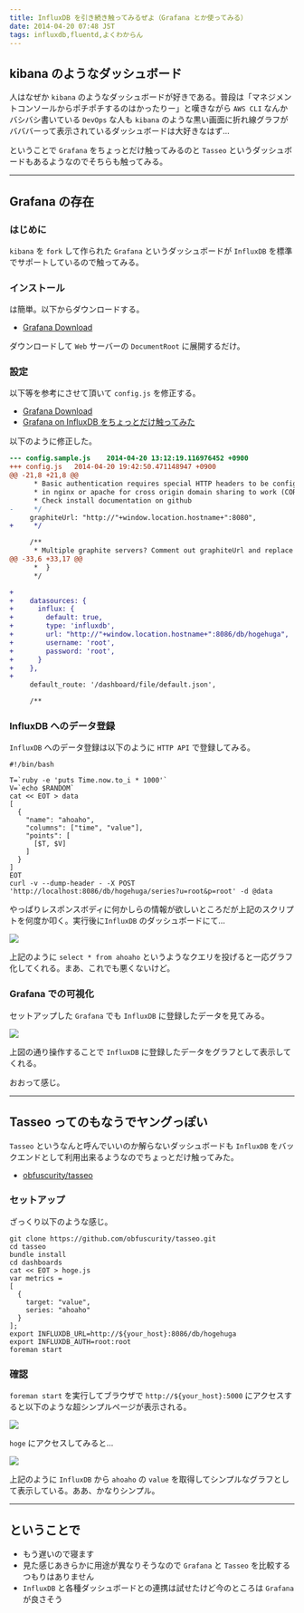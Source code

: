 ```yaml
---
title: InfluxDB を引き続き触ってみるぜよ（Grafana とか使ってみる）
date: 2014-04-20 07:48 JST
tags: influxdb,fluentd,よくわからん
---
```


<H2>kibana のようなダッシュボード</H2>

人はなぜか `kibana` のようなダッシュボードが好きである。普段は「マネジメントコンソールからポチポチするのはかったりー」と嘆きながら `AWS CLI` なんかバシバシ書いている `DevOps` な人も `kibana` のような黒い画面に折れ線グラフがバババーって表示されているダッシュボードは大好きなはず...

ということで `Grafana` をちょっとだけ触ってみるのと `Tasseo` というダッシュボードもあるようなのでそちらも触ってみる。

***

<H2>Grafana の存在</H2>

<H3>はじめに</H3>

`kibana` を `fork` して作られた `Grafana` というダッシュボードが `InfluxDB` を標準でサポートしているので触ってみる。

<H3>インストール</H3>

は簡単。以下からダウンロードする。

 * [Grafana Download](http://grafana.org/download/)

ダウンロードして `Web` サーバーの `DocumentRoot` に展開するだけ。

<H3>設定</H3>

以下等を参考にさせて頂いて `config.js` を修正する。

 * [Grafana Download](http://grafana.org/docs/)
 * [Grafana on InfluxDB をちょっとだけ触ってみた](http://qiita.com/sonots/items/8fbc92ff1c3e57ee7de7)

以下のように修正した。

```diff
--- config.sample.js    2014-04-20 13:12:19.116976452 +0900
+++ config.js   2014-04-20 19:42:50.471148947 +0900
@@ -21,8 +21,8 @@
      * Basic authentication requires special HTTP headers to be configured
      * in nginx or apache for cross origin domain sharing to work (CORS).
      * Check install documentation on github
-     */
     graphiteUrl: "http://"+window.location.hostname+":8080",
+     */

     /**
      * Multiple graphite servers? Comment out graphiteUrl and replace with
@@ -33,6 +33,17 @@
      *  }
      */

+
+    datasources: {
+      influx: {
+        default: true,
+        type: 'influxdb',
+        url: "http://"+window.location.hostname+":8086/db/hogehuga",
+        username: 'root',
+        password: 'root',
+      }
+    },
+
     default_route: '/dashboard/file/default.json',

     /**
```

<H3>InfluxDB へのデータ登録</H3>

`InfluxDB` へのデータ登録は以下のように `HTTP API` で登録してみる。

```
#!/bin/bash

T=`ruby -e 'puts Time.now.to_i * 1000'`
V=`echo $RANDOM`
cat << EOT > data
[
  {
    "name": "ahoaho",
    "columns": ["time", "value"],
    "points": [
      [$T, $V]
    ]
  }
]
EOT
curl -v --dump-header - -X POST 'http://localhost:8086/db/hogehuga/series?u=root&p=root' -d @data
```

やっぱりレスポンスボディに何かしらの情報が欲しいところだが上記のスクリプトを何度か叩く。実行後に`InfluxDB` のダッシュボードにて...

![](images/2014042005.png)

上記のように `select * from ahoaho` というようなクエリを投げると一応グラフ化してくれる。まあ、これでも悪くないけど。

<H3>Grafana での可視化</H3>

セットアップした `Grafana` でも `InfluxDB` に登録したデータを見てみる。

![](images/2014042101.png)

上図の通り操作することで `InfluxDB` に登録したデータをグラフとして表示してくれる。

おおって感じ。

***

<H2>Tasseo ってのもなうでヤングっぽい</H2>

`Tasseo` というなんと呼んでいいのか解らないダッシュボードも `InfluxDB` をバックエンドとして利用出来るようなのでちょっとだけ触ってみた。

 * [obfuscurity/tasseo](https://github.com/obfuscurity/tasseo)

<H3>セットアップ</H3>

ざっくり以下のような感じ。

```
git clone https://github.com/obfuscurity/tasseo.git
cd tasseo
bundle install
cd dashboards
cat << EOT > hoge.js
var metrics =
[
  {
    target: "value",
    series: "ahoaho"
  }
];
export INFLUXDB_URL=http://${your_host}:8086/db/hogehuga
export INFLUXDB_AUTH=root:root
foreman start
```

<H3>確認</H3>

`foreman start` を実行してブラウザで `http://${your_host}:5000` にアクセスすると以下のような超シンプルページが表示される。

![](images/2014042102.png)

`hoge` にアクセスしてみると...

![](images/2014042103.png)

上記のように `InfluxDB` から `ahoaho` の `value` を取得してシンプルなグラフとして表示している。ああ、かなりシンプル。

***

<H2>ということで</H2>

 * もう遅いので寝ます
 * 見た感じあきらかに用途が異なりそうなので `Grafana` と `Tasseo` を比較するつもりはありません
 * `InfluxDB` と各種ダッシュボードとの連携は試せたけど今のところは `Grafana` が良さそう
